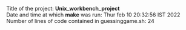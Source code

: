 Title of the project: **Unix_workbench_project**
<br> Date and time at which **make** was run: Thur feb 10 ‏‎20:32:56 IST 2022
<br> Number of lines of code contained in guessinggame.sh: 24